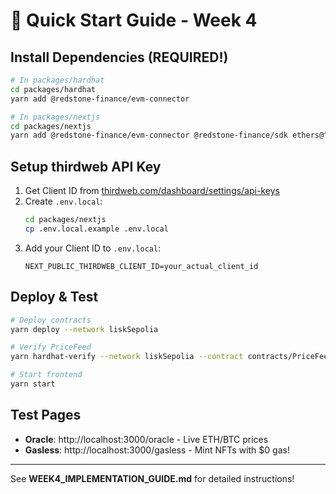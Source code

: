 # 🚀 Quick Start Guide - Week 4

## Install Dependencies (REQUIRED!)

```bash
# In packages/hardhat
cd packages/hardhat
yarn add @redstone-finance/evm-connector

# In packages/nextjs
cd packages/nextjs
yarn add @redstone-finance/evm-connector @redstone-finance/sdk ethers@^5.7.2 thirdweb
```

## Setup thirdweb API Key

1. Get Client ID from [thirdweb.com/dashboard/settings/api-keys](https://thirdweb.com/dashboard/settings/api-keys)
2. Create `.env.local`:
   ```bash
   cd packages/nextjs
   cp .env.local.example .env.local
   ```
3. Add your Client ID to `.env.local`:
   ```env
   NEXT_PUBLIC_THIRDWEB_CLIENT_ID=your_actual_client_id
   ```

## Deploy & Test

```bash
# Deploy contracts
yarn deploy --network liskSepolia

# Verify PriceFeed
yarn hardhat-verify --network liskSepolia --contract contracts/PriceFeed.sol:PriceFeed YOUR_PRICEFEED_ADDRESS

# Start frontend
yarn start
```

## Test Pages

- **Oracle**: http://localhost:3000/oracle - Live ETH/BTC prices
- **Gasless**: http://localhost:3000/gasless - Mint NFTs with $0 gas!

---

See **WEEK4_IMPLEMENTATION_GUIDE.md** for detailed instructions!

